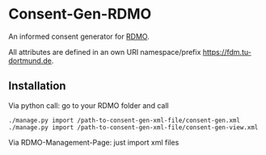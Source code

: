 # Consent-Gen-RDMO
An informed consent generator for [RDMO](https://github.com/rdmorganiser/rdmo). 

All attributes are defined in an own URI namespace/prefix https://fdm.tu-dortmund.de.  

## Installation
Via python call: 
go to your RDMO folder and call
```
./manage.py import /path-to-consent-gen-xml-file/consent-gen.xml
./manage.py import /path-to-consent-gen-xml-file/consent-gen-view.xml
```

Via RDMO-Management-Page: just import xml files
